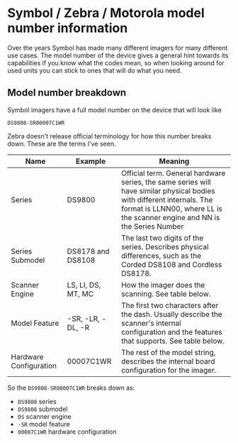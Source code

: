 # Symbol / Zebra / Motorola model number information

Over the years Symbol has made many different imagers for many different use cases. The model number of the device gives a general hint towards its capabilities if you know what the codes mean, so when looking around for used units you can stick to ones that will do what you need.

## Model number breakdown

Symbol imagers have a full model number on the device that will look like

`DS9808-SR00007C1WR`

Zebra doesn't release official terminology for how this number breaks down. These are the terms I've seen.

| Name                   | Example            | Meaning                                                                                                                                                                                              |
| ---------------------- | ------------------ | ---------------------------------------------------------------------------------------------------------------------------------------------------------------------------------------------------- |
| Series                 | DS9800             | Official term. General hardware series, the same series will have similar physical bodies with different internals. The format is LLNN00, where LL is the scanner engine and NN is the Series Number |
| Series Submodel        | DS8178 and DS8108  | The last two digits of the series. Describes physical differences, such as the Corded DS8108 and Cordless DS8178.                                                                                    |
| Scanner Engine         | LS, LI, DS, MT, MC | How the imager does the scanning. See table below.                                                                                                                                                   |
| Model Feature          | -SR, -LR, -DL, -R  | The first two characters after the dash. Usually describe the scanner's internal configuration and the features that supports. See table below.                                                      |
| Hardware Configuration | 00007C1WR          | The rest of the model string, describes the internal board configuration for the imager.                                                                                                             |

So the `DS9808-SR00007C1WR` breaks down as:

* `DS9800` series
* `DS9808` submodel
* `DS` scanner engine
* `-SR` model feature
* `00007C1WR` hardware configuration


